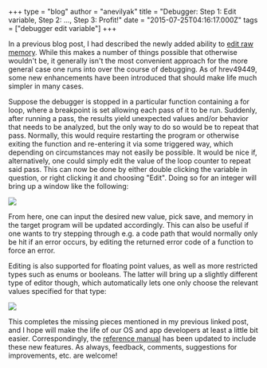 +++
type = "blog"
author = "anevilyak"
title = "Debugger: Step 1: Edit variable, Step 2: ..., Step 3: Profit!"
date = "2015-07-25T04:16:17.000Z"
tags = ["debugger edit variable"]
+++

In a previous blog post, I had described the newly added ability to <a href="/blog/anevilyak/2015-05-26_debugger_editing_memory">edit raw memory</a>. While this makes a number of things possible that otherwise wouldn't be, it generally isn't the most convenient approach for the more general case one runs into over the course of debugging. As of hrev49449, some new enhancements have been introduced that should make life much simpler in many cases.
<!--more-->
Suppose the debugger is stopped in a particular function containing a for loop, where a breakpoint is set allowing each pass of it to be run. Suddenly, after running a pass, the results yield unexpected values and/or behavior that needs to be analyzed, but the only way to do so would be to repeat that pass. Normally, this would require restarting the program or otherwise exiting the function and re-entering it via some triggered way, which depending on circumstances may not easily be possible. It would be nice if, alternatively, one could simply edit the value of the loop counter to repeat said pass. This can now be done by either double clicking the variable in question, or right clicking it and choosing "Edit". Doing so for an integer will bring up a window like the following:

<img src="/files/edit_window.png" />

From here, one can input the desired new value, pick save, and memory in the target program will be updated accordingly. This can also be useful if one wants to try stepping through e.g. a code path that would normally only be hit if an error occurs, by editing the returned error code of a function to force an error.

Editing is also supported for floating point values, as well as more restricted types such as enums or booleans. The latter will bring up a slightly different type of editor though, which automatically lets one only choose the relevant values specified for that type:

<img src="/files/edit_window_picker.png" />

This completes the missing pieces mentioned in my previous linked post, and I hope will make the life of our OS and app developers at least a little bit easier. Correspondingly, the <a href="https://www.dropbox.com/s/e6gx39r0asc2t8f/DebuggerReferenceManual.pdf?dl=1">reference manual</a> has been updated to include these new features. As always, feedback, comments, suggestions for improvements, etc. are welcome!